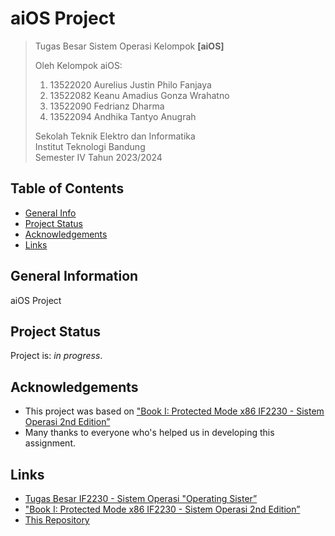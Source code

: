 # aiOS Project

> Tugas Besar Sistem Operasi Kelompok **[aiOS]**
> 
> Oleh Kelompok aiOS:<br>
> 1. 13522020 Aurelius Justin Philo Fanjaya<br>
> 2. 13522082 Keanu Amadius Gonza Wrahatno<br>
> 3. 13522090 Fedrianz Dharma<br>
> 4. 13522094 Andhika Tantyo Anugrah<br>
> 
> Sekolah Teknik Elektro dan Informatika<br>
> Institut Teknologi Bandung<br>
> Semester IV Tahun 2023/2024


## Table of Contents
* [General Info](#general-information)
* [Project Status](#project-status)
* [Acknowledgements](#acknowledgements)
* [Links](#links)


## General Information
aiOS Project


## Project Status
Project is: _in progress_.


## Acknowledgements
- This project was based on ["Book I: Protected Mode x86 IF2230 - Sistem Operasi 2nd Edition”](https://docs.google.com/document/d/1EafdqpKWpYpU08w8AmKrEDCedrh8PvnGJ3bJWZEeFPU/edit)
- Many thanks to everyone who's helped us in developing this assignment.


## Links
- [Tugas Besar IF2230 - Sistem Operasi "Operating Sister”](https://docs.google.com/document/d/1X_tgtBZ0KwjRRfyjQmozmAY3Q74JqgWiRd0Ag1a34G8/edit)
- ["Book I: Protected Mode x86 IF2230 - Sistem Operasi 2nd Edition”](https://docs.google.com/document/d/1EafdqpKWpYpU08w8AmKrEDCedrh8PvnGJ3bJWZEeFPU/edit)
- [This Repository](https://github.com/labsister21/os-2024-aios/)
